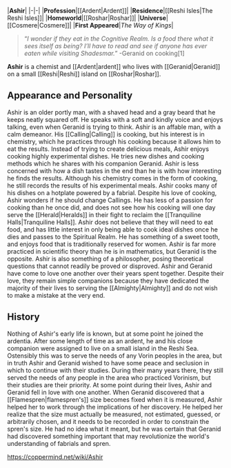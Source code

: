 |**Ashir**|
|-|-|
|**Profession**|[[Ardent\|Ardent]]|
|**Residence**|[[Reshi Isles\|The Reshi Isles]]|
|**Homeworld**|[[Roshar\|Roshar]]|
|**Universe**|[[Cosmere\|Cosmere]]|
|**First Appeared**|*The Way of Kings*|

>“*I wonder if they eat in the Cognitive Realm. Is a food there what it sees itself as being? I’ll have to read and see if anyone has ever eaten while visiting Shadesmar.*”
\-Geranid on cooking[1]

**Ashir** is a chemist and [[Ardent\|ardent]] who lives with [[Geranid\|Geranid]] on a small [[Reshi\|Reshi]] island on [[Roshar\|Roshar]].

## Appearance and Personality
Ashir is an older portly man, with a shaved head and a gray beard that he keeps neatly squared off. He speaks with a soft and kindly voice and enjoys talking, even when Geranid is trying to think.
Ashir is an affable man, with a calm demeanor. His [[Calling\|Calling]] is cooking, but his interest is in chemistry, which he practices through his cooking because it allows him to eat the results. Instead of trying to create delicious meals, Ashir enjoys cooking highly experimental dishes. He tries new dishes and cooking methods which he shares with his companion Geranid. Ashir is less concerned with how a dish tastes in the end than he is with how interesting he finds the results. Although his chemistry comes in the form of cooking, he still records the results of his experimental meals. Ashir cooks many of his dishes on a hotplate powered by a fabrial.
Despite his love of cooking, Ashir wonders if he should change Callings. He has less of a passion for cooking than he once did, and does not see how his cooking will one day serve the [[Herald\|Heralds]] in their fight to reclaim the [[Tranquiline Halls\|Tranquiline Halls]]. Ashir does not believe that they will need to eat food, and has little interest in only being able to cook ideal dishes once he dies and passes to the Spiritual Realm. He has something of a sweet tooth, and enjoys food that is traditionally reserved for women. Ashir is far more practiced in scientific theory than he is in mathematics, but Geranid is the opposite. Ashir is also something of a philosopher, posing theoretical questions that cannot readily be proved or disproved.
Ashir and Geranid have come to love one another over their years spent together. Despite their love, they remain simple companions because they have dedicated the majority of their lives to serving the [[Almighty\|Almighty]] and do not wish to make a mistake at the very end.

## History
Nothing of Ashir's early life is known, but at some point he joined the ardentia. After some length of time as an ardent, he and his close companion were assigned to live on a small island in the Reshi Sea. Ostensibly this was to serve the needs of any Vorin peoples in the area, but in truth Ashir and Geranid wished to have some peace and seclusion in which to continue with their studies. During their many years there, they still served the needs of any people in the area who practiced Vorinism, but their studies are their priority. At some point during their lives, Ashir and Geranid fell in love with one another.
When Geranid discovered that a [[Flamespren\|flamespren's]] size becomes fixed when it is measured, Ashir helped her to work through the implications of her discovery. He helped her realize that the size must actually be measured, not estimated, guessed, or arbitrarily chosen, and it needs to be recorded in order to constrain the spren's size. He had no idea what it meant, but he was certain that Geranid had discovered something important that may revolutionize the world's understanding of fabrials and spren.



https://coppermind.net/wiki/Ashir